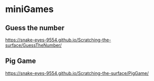 # miniGames

## Guess the number

https://snake-eyes-9554.github.io/Scratching-the-surface/GuessTheNumber/

## Pig Game

https://snake-eyes-9554.github.io/Scratching-the-surface/PigGame/
